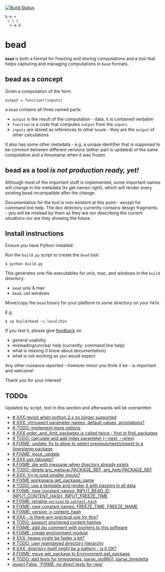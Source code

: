[![Build Status](https://travis-ci.org/e3krisztian/bead.svg?branch=master)](https://travis-ci.org/e3krisztian/bead)

    b-e-+
     \ \ \
      +-a-d

# bead


**`bead`** is both a format for freezing and storing computations and a tool that helps 
capturing and managing computations in `bead` formats.


## bead as a concept

Given a computation of the form

    output = function(*inputs)

a `bead` contains all three named parts:

- `output` is the result of the computation - data, it is contained verbatim
- `function` is a code that computes `output` from the `inputs`
- `inputs` are stored as references to other `bead`s - they are the `output` of other 
calculations

It also has some other metadata - e.g. a unique identifier that is supposed to be common 
between different versions (either part is updated) of the same computation and a timestamp
when it was frozen.


## bead as a tool *is not production ready, yet!*

Although most of the important stuff is implemented, some important names will change in the
metadata (to get names right), which will render every existing bead incompatible after the 
change.

Documentation for the tool is non-existent at this point - except for command line help.
The doc directory currently contains design fragments - you will be mislead by them as they 
are nor describing the current situations nor are they showing the future.


## Install instructions

Ensure you have Python installed.

Run the `build.py` script to create the `bead` tool:

```
$ python build.py
```

This generates one-file executables for unix, mac, and windows in the `build` directory:
- `bead` unix & mac
- `bead.cmd` windows

Move/copy the `bead` binary for your platform to some directory on your `PATH`.

E.g.

```
$ cp build/bead ~/.local/bin
```

If you test it, please give [feedback](../../issues) on
- general usability
- misleading/unclear help (currently: command line help)
- what is missing (I know about documentation)
- what is not working as you would expect

Any other nuisance reported - however minor you think it be - is important and welcome!

Thank you for your interest!


## TODOs

Updated by script, text in this section and afterwards will be overwritten

- [# XXX revisit when python 2.x no longer supported](https://github.com/e3krisztian/bead/blob/master/bead/commands/cmdparse.py#L84)
- [# XXX: introspect parameter names, default values, annotations?](https://github.com/e3krisztian/bead/blob/master/bead/commands/cmdparse.py#L119)
- [# TODO: implement more options](https://github.com/e3krisztian/bead/blob/master/bead/commands/common.py#L82)
- [# XXX order_and_limit_packages is called twice - first in find_packages](https://github.com/e3krisztian/bead/blob/master/bead/commands/common.py#L140)
- [# TODO: calculate and add index parameter (--next, --prev)](https://github.com/e3krisztian/bead/blob/master/bead/commands/common.py#L160)
- [# FIXME: update: fix to allow to select previous/next/closest to a timestamp package](https://github.com/e3krisztian/bead/blob/master/bead/commands/input.py#L126)
- [# FIXME: input._update](https://github.com/e3krisztian/bead/blob/master/bead/commands/input.py#L137)
- [# XXX use tabulate?](https://github.com/e3krisztian/bead/blob/master/bead/commands/repo.py#L53)
- [# FIXME: die with message when directory already exists](https://github.com/e3krisztian/bead/blob/master/bead/commands/workspace.py#L49)
- [# TODO: delete arg_metavar.PACKAGE_REF, arg_help.PACKAGE_REF](https://github.com/e3krisztian/bead/blob/master/bead/commands/workspace.py#L118)
- [# XXX: try to load smaller inputs?](https://github.com/e3krisztian/bead/blob/master/bead/commands/workspace.py#L146)
- [# FIXME workspace.get_package_name](https://github.com/e3krisztian/bead/blob/master/bead/commands/workspace.py#L167)
- [# TODO: use a template and render it with passing in all data](https://github.com/e3krisztian/bead/blob/master/bead/commands/workspace.py#L262)
- [# FIXME: new constant names: INPUT_BEAD_ID, INPUT_CONTENT_HASH, INPUT_FREEZE_TIME](https://github.com/e3krisztian/bead/blob/master/bead/pkg/meta.py#L40)
- [# FIXME: rename `version` to `content-hash`](https://github.com/e3krisztian/bead/blob/master/bead/pkg/meta.py#L42)
- [# FIXME: new constant names: FREEZE_TIME, FREEZE_NAME](https://github.com/e3krisztian/bead/blob/master/bead/pkg/meta.py#L60)
- [# FIXME: version -> content_hash](https://github.com/e3krisztian/bead/blob/master/bead/pkg/package.py#L13)
- [# XXX - is there any practical use for this?](https://github.com/e3krisztian/bead/blob/master/bead/pkg/spec.py#L12)
- [# TODO: support shortened content hashes](https://github.com/e3krisztian/bead/blob/master/bead/pkg/spec.py#L21)
- [# FIXME: add zip comment with pointers to this software](https://github.com/e3krisztian/bead/blob/master/bead/pkg/workspace.py#L187)
- [# FIXME: create environment module](https://github.com/e3krisztian/bead/blob/master/bead/repos.py#L25)
- [# XXX: heapq might be faster a bit?](https://github.com/e3krisztian/bead/blob/master/bead/repos.py#L109)
- [# TODO: user maintained directory hierarchy](https://github.com/e3krisztian/bead/blob/master/bead/repos.py#L123)
- [# XXX: directory itself might be a pattern - is it OK?](https://github.com/e3krisztian/bead/blob/master/bead/repos.py#L159)
- [# FIXME: move get_package to Environment.get_package](https://github.com/e3krisztian/bead/blob/master/bead/repos.py#L260)
- [# TODO: add tests for timestamps, parse_iso8601, parse_timedelta](https://github.com/e3krisztian/bead/blob/master/bead/tech/timestamp.py#L232)
- [assert False, 'FIXME: no direct tests for new'](https://github.com/e3krisztian/bead/blob/master/bead/test_cli/test_new_command.py#L13)
